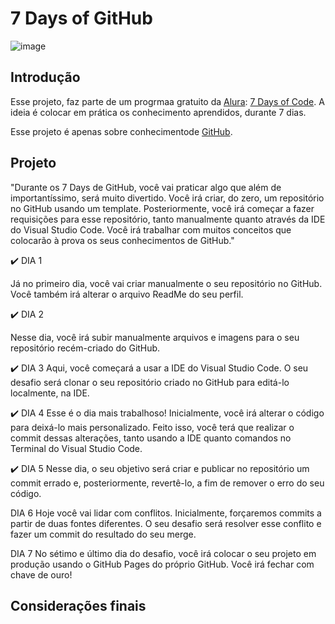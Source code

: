# 7 Days of GitHub
![image](https://user-images.githubusercontent.com/64700794/177046705-c748cd85-e847-48c6-9e02-d68641fd5a2a.png)


## Introdução

Esse projeto, faz parte de um progrmaa gratuito da [Alura](https://www.alura.com.br/): [7 Days of Code](https://7daysofcode.io/).
A ideia é colocar em prática os conhecimento aprendidos, durante 7 dias.

Esse projeto é apenas sobre conhecimentode [GitHub](https://7daysofcode.io/matricula/github).



## Projeto

"Durante os 7 Days de GitHub, você vai praticar algo que além de importantíssimo, será muito divertido. Você irá criar, do zero, um repositório no GitHub usando um template. Posteriormente, você irá começar a fazer requisições para esse repositório, tanto manualmente quanto através da IDE do Visual Studio Code. Você irá trabalhar com muitos conceitos que colocarão à prova os seus conhecimentos de GitHub."


:heavy_check_mark: DIA 1

Já no primeiro dia, você vai criar manualmente o seu repositório no GitHub. Você também irá alterar o arquivo ReadMe do seu perfil.

:heavy_check_mark: DIA 2

Nesse dia, você irá subir manualmente arquivos e imagens para o seu repositório recém-criado do GitHub.

:heavy_check_mark: DIA 3
Aqui, você começará a usar a IDE do Visual Studio Code. O seu desafio será clonar o seu repositório criado no GitHub para editá-lo localmente, na IDE.

:heavy_check_mark: DIA 4
Esse é o dia mais trabalhoso! Inicialmente, você irá alterar o código para deixá-lo mais personalizado. Feito isso, você terá que realizar o commit dessas alterações, tanto usando a IDE quanto comandos no Terminal do Visual Studio Code.

:heavy_check_mark: DIA 5
Nesse dia, o seu objetivo será criar e publicar no repositório um commit errado e, posteriormente, revertê-lo, a fim de remover o erro do seu código.

DIA 6
Hoje você vai lidar com conflitos. Inicialmente, forçaremos commits a partir de duas fontes diferentes. O seu desafio será resolver esse conflito e fazer um commit do resultado do seu merge.

DIA 7
No sétimo e último dia do desafio, você irá colocar o seu projeto em produção usando o GitHub Pages do próprio GitHub. Você irá fechar com chave de ouro!


## Considerações finais
